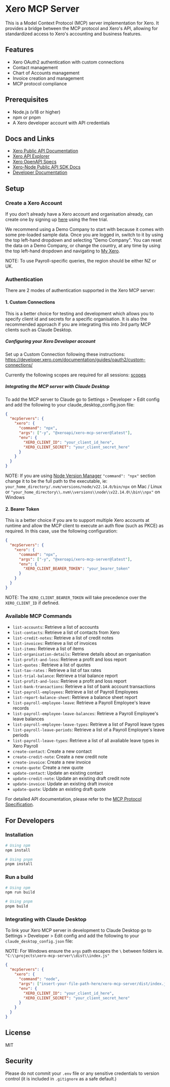 # Xero MCP Server

This is a Model Context Protocol (MCP) server implementation for Xero. It provides a bridge between the MCP protocol and Xero's API, allowing for standardized access to Xero's accounting and business features.

## Features

- Xero OAuth2 authentication with custom connections
- Contact management
- Chart of Accounts management
- Invoice creation and management
- MCP protocol compliance

## Prerequisites

- Node.js (v18 or higher)
- npm or pnpm
- A Xero developer account with API credentials

## Docs and Links
* [Xero Public API Documentation](https://developer.xero.com/documentation/api/)
* [Xero API Explorer](https://api-explorer.xero.com/)
* [Xero OpenAPI Specs](https://github.com/XeroAPI/Xero-OpenAPI)
* [Xero-Node Public API SDK Docs](https://xeroapi.github.io/xero-node/accounting)
* [Developer Documentation](https://developer.xero.com/)

## Setup

### Create a Xero Account
If you don't already have a Xero account and organisation already, can create one by signing up [here](https://www.xero.com/au/signup/) using the free trial.

We recommend using a Demo Company to start with because it comes with some pre-loaded sample data. Once you are logged in, switch to it by using the top left-hand dropdown and selecting "Demo Company". You can reset the data on a Demo Company, or change the country, at any time by using the top left-hand dropdown and navigating to [My Xero](https://my.xero.com).

NOTE: To use Payroll-specific queries, the region should be either NZ or UK.

### Authentication
There are 2 modes of authentication supported in the Xero MCP server:

#### 1. Custom Connections
This is a better choice for testing and development which allows you to specify client id and secrets for a specific organisation.
It is also the recommended approach if you are integrating this into 3rd party MCP clients such as Claude Desktop.

##### Configuring your Xero Developer account

Set up a Custom Connection following these instructions: https://developer.xero.com/documentation/guides/oauth2/custom-connections/

Currently the following scopes are required for all sessions: [scopes](src/clients/xero-client.ts#L91-L92)

##### Integrating the MCP server with Claude Desktop

To add the MCP server to Claude go to Settings > Developer > Edit config and add the following to your claude_desktop_config.json file:

```json
{
  "mcpServers": {
    "xero": {
      "command": "npx",
      "args": ["-y", "@xeroapi/xero-mcp-server@latest"],
      "env": {
        "XERO_CLIENT_ID": "your_client_id_here",
        "XERO_CLIENT_SECRET": "your_client_secret_here"
      }
    }
  }
}
```

NOTE: If you are using [Node Version Manager](https://github.com/nvm-sh/nvm) `"command": "npx"` section change it to be the full path to the executable, ie: `your_home_directory/.nvm/versions/node/v22.14.0/bin/npx` on Mac / Linux or `"your_home_directory\\.nvm\\versions\\node\\v22.14.0\\bin\\npx"` on Windows

#### 2. Bearer Token
This is a better choice if you are to support multiple Xero accounts at runtime and allow the MCP client to execute an auth flow (such as PKCE) as required.
In this case, use the following configuration:

```json
{
  "mcpServers": {
    "xero": {
      "command": "npx",
      "args": ["-y", "@xeroapi/xero-mcp-server@latest"],
      "env": {
        "XERO_CLIENT_BEARER_TOKEN": "your_bearer_token"
      }
    }
  }
}
```

NOTE: The `XERO_CLIENT_BEARER_TOKEN` will take precedence over the `XERO_CLIENT_ID` if defined.

### Available MCP Commands

- `list-accounts`: Retrieve a list of accounts
- `list-contacts`: Retrieve a list of contacts from Xero
- `list-credit-notes`: Retrieve a list of credit notes
- `list-invoices`: Retrieve a list of invoices
- `list-items`: Retrieve a list of items
- `list-organisation-details`: Retrieve details about an organisation
- `list-profit-and-loss`: Retrieve a profit and loss report
- `list-quotes` : Retrieve a list of quotes
- `list-tax-rates` : Retrieve a list of tax rates
- `list-trial-balance`: Retrieve a trial balance report
- `list-profit-and-loss`: Retrieve a profit and loss report
- `list-bank-transactions`: Retrieve a list of bank account transactions
- `list-payroll-employees`: Retrieve a list of Payroll Employees
- `list-report-balance-sheet`: Retrieve a balance sheet report
- `list-payroll-employee-leave`: Retrieve a Payroll Employee's leave records
- `list-payroll-employee-leave-balances`: Retrieve a Payroll Employee's leave balances
- `list-payroll-employee-leave-types`: Retrieve a list of Payroll leave types
- `list-payroll-leave-periods`: Retrieve a list of a Payroll Employee's leave periods
- `list-payroll-leave-types`: Retrieve a list of all avaliable leave types in Xero Payroll
- `create-contact`: Create a new contact
- `create-credit-note`: Create a new credit note
- `create-invoice`: Create a new invoice
- `create-quote`: Create a new quote
- `update-contact`: Update an existing contact
- `update-credit-note`: Update an existing draft credit note
- `update-invoice`: Update an existing draft invoice
- `update-quote`: Update an existing draft quote

For detailed API documentation, please refer to the [MCP Protocol Specification](https://modelcontextprotocol.io/).

## For Developers

### Installation

```bash
# Using npm
npm install

# Using pnpm
pnpm install
```

### Run a build

```bash
# Using npm
npm run build

# Using pnpm
pnpm build
```

### Integrating with Claude Desktop

To link your Xero MCP server in development to Claude Desktop go to Settings > Developer > Edit config and add the following to your `claude_desktop_config.json` file:

NOTE: For Windows ensure the `args` path escapes the `\` between folders ie. `"C:\\projects\xero-mcp-server\\dist\\index.js"`

```json
{
  "mcpServers": {
    "xero": {
      "command": "node",
      "args": ["insert-your-file-path-here/xero-mcp-server/dist/index.js"],
      "env": {
        "XERO_CLIENT_ID": "your_client_id_here",
        "XERO_CLIENT_SECRET": "your_client_secret_here"
      }
    }
  }
}
```

## License

MIT

## Security

Please do not commit your `.env` file or any sensitive credentials to version control (it is included in `.gitignore` as a safe default.)
